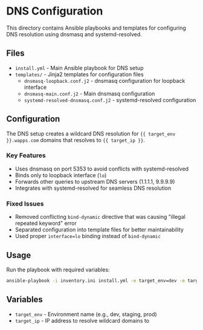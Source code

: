 # DNS Configuration

This directory contains Ansible playbooks and templates for configuring DNS resolution using dnsmasq and systemd-resolved.

## Files

- `install.yml` - Main Ansible playbook for DNS setup
- `templates/` - Jinja2 templates for configuration files
  - `dnsmasq-loopback.conf.j2` - dnsmasq configuration for loopback interface
  - `dnsmasq-main.conf.j2` - Main dnsmasq configuration
  - `systemd-resolved-dnsmasq.conf.j2` - systemd-resolved configuration

## Configuration

The DNS setup creates a wildcard DNS resolution for `{{ target_env }}.wapps.com` domains that resolves to `{{ target_ip }}`.

### Key Features

- Uses dnsmasq on port 5353 to avoid conflicts with systemd-resolved
- Binds only to loopback interface (`lo`)
- Forwards other queries to upstream DNS servers (1.1.1.1, 9.9.9.9)
- Integrates with systemd-resolved for seamless DNS resolution

### Fixed Issues

- Removed conflicting `bind-dynamic` directive that was causing "illegal repeated keyword" error
- Separated configuration into template files for better maintainability
- Used proper `interface=lo` binding instead of `bind-dynamic`

## Usage

Run the playbook with required variables:

```bash
ansible-playbook -i inventory.ini install.yml -e target_env=dev -e target_ip=192.168.1.100
```

## Variables

- `target_env` - Environment name (e.g., dev, staging, prod)
- `target_ip` - IP address to resolve wildcard domains to
